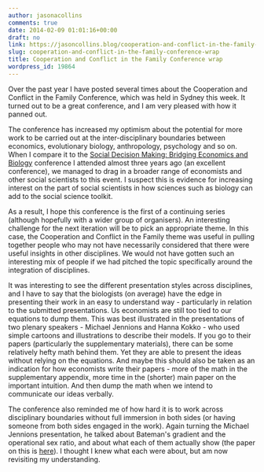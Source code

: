 ```yaml
---
author: jasonacollins
comments: true
date: 2014-02-09 01:01:16+00:00
draft: no
link: https://jasoncollins.blog/cooperation-and-conflict-in-the-family-conference-wrap/
slug: cooperation-and-conflict-in-the-family-conference-wrap
title: Cooperation and Conflict in the Family Conference wrap
wordpress_id: 19864
---
```


Over the past year I have posted several times about the Cooperation and Conflict in the Family Conference, which was held in Sydney this week. It turned out to be a great conference, and I am very pleased with how it panned out.

The conference has increased my optimism about the potential for more work to be carried out at the inter-disciplinary boundaries between economics, evolutionary biology, anthropology, psychology and so on. When I compare it to the [Social Decision Making: Bridging Economics and Biology](https://jasoncollins.blog/social-decision-making-bridging-economics-and-biology/) conference I attended almost three years ago (an excellent conference), we managed to drag in a broader range of economists and other social scientists to this event. I suspect this is evidence for increasing interest on the part of social scientists in how sciences such as biology can add to the social science toolkit.

As a result, I hope this conference is the first of a continuing series (although hopefully with a wider group of organisers). An interesting challenge for the next iteration will be to pick an appropriate theme. In this case, the Cooperation and Conflict in the Family theme was useful in pulling together people who may not have necessarily considered that there were useful insights in other disciplines. We would not have gotten such an interesting mix of people if we had pitched the topic specifically around the integration of disciplines.

It was interesting to see the different presentation styles across disciplines, and I have to say that the biologists (on average) have the edge in presenting their work in an easy to understand way - particularly in relation to the submitted presentations. Us economists are still too tied to our equations to dump them. This was best illustrated in the presentations of two plenary speakers - Michael Jennions and Hanna Kokko - who used simple cartoons and illustrations to describe their models. If you go to their papers (particularly the supplementary materials), there can be some relatively hefty math behind them. Yet they are able to present the ideas without relying on the equations. And maybe this should also be taken as an indication for how economists write their papers - more of the math in the supplementary appendix, more time in the (shorter) main paper on the important intuition. And then dump the math when we intend to communicate our ideas verbally.

The conference also reminded me of how hard it is to work across disciplinary boundaries without full immersion in both sides (or having someone from both sides engaged in the work). Again turning the Michael Jennions presentation, he talked about Bateman's gradient and the operational sex ratio, and about what each of them actually show (the paper on this is [here](http://doi.org/10.1111/j.1461-0248.2012.01859.x)). I thought I knew what each were about, but am now revisiting my understanding.
